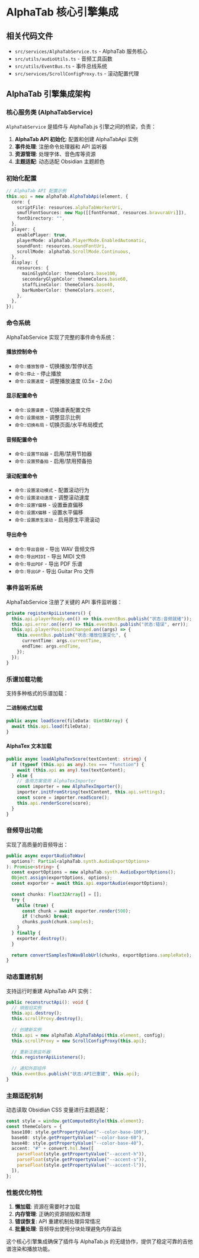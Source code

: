 # AlphaTab 核心引擎集成

## 相关代码文件
- `src/services/AlphaTabService.ts` - AlphaTab 服务核心
- `src/utils/audioUtils.ts` - 音频工具函数
- `src/utils/EventBus.ts` - 事件总线系统
- `src/services/ScrollConfigProxy.ts` - 滚动配置代理

## AlphaTab 引擎集成架构

### 核心服务类 (AlphaTabService)

`AlphaTabService` 是插件与 AlphaTab.js 引擎之间的桥梁，负责：

1. **AlphaTab API 初始化**: 配置和创建 AlphaTabApi 实例
2. **事件处理**: 注册命令处理器和 API 监听器
3. **资源管理**: 处理字体、音色库等资源
4. **主题适配**: 动态适配 Obsidian 主题颜色

### 初始化配置

```typescript
// AlphaTab API 配置示例
this.api = new alphaTab.AlphaTabApi(element, {
  core: {
    scriptFile: resources.alphaTabWorkerUri,
    smuflFontSources: new Map([[fontFormat, resources.bravuraUri]]),
    fontDirectory: "",
  },
  player: {
    enablePlayer: true,
    playerMode: alphaTab.PlayerMode.EnabledAutomatic,
    soundFont: resources.soundFontUri,
    scrollMode: alphaTab.ScrollMode.Continuous,
  },
  display: {
    resources: {
      mainGlyphColor: themeColors.base100,
      secondaryGlyphColor: themeColors.base60,
      staffLineColor: themeColors.base40,
      barNumberColor: themeColors.accent,
    },
  },
});
```

### 命令系统

AlphaTabService 实现了完整的事件命令系统：

#### 播放控制命令
- `命令:播放暂停` - 切换播放/暂停状态
- `命令:停止` - 停止播放
- `命令:设置速度` - 调整播放速度 (0.5x - 2.0x)

#### 显示配置命令
- `命令:设置谱表` - 切换谱表配置文件
- `命令:设置缩放` - 调整显示比例
- `命令:切换布局` - 切换页面/水平布局模式

#### 音频配置命令
- `命令:设置节拍器` - 启用/禁用节拍器
- `命令:设置预备拍` - 启用/禁用预备拍

#### 滚动配置命令
- `命令:设置滚动模式` - 配置滚动行为
- `命令:设置滚动速度` - 调整滚动速度
- `命令:设置Y偏移` - 设置垂直偏移
- `命令:设置X偏移` - 设置水平偏移
- `命令:设置原生滚动` - 启用原生平滑滚动

#### 导出命令
- `命令:导出音频` - 导出 WAV 音频文件
- `命令:导出MIDI` - 导出 MIDI 文件
- `命令:导出PDF` - 导出 PDF 乐谱
- `命令:导出GP` - 导出 Guitar Pro 文件

### 事件监听系统

AlphaTabService 注册了关键的 API 事件监听器：

```typescript
private registerApiListeners() {
  this.api.playerReady.on(() => this.eventBus.publish("状态:音频就绪"));
  this.api.error.on((err) => this.eventBus.publish("状态:错误", err));
  this.api.playerPositionChanged.on((args) => {
    this.eventBus.publish("状态:播放位置变化", {
      currentTime: args.currentTime,
      endTime: args.endTime,
    });
  });
}
```

### 乐谱加载功能

支持多种格式的乐谱加载：

#### 二进制格式加载
```typescript
public async loadScore(fileData: Uint8Array) {
  await this.api.load(fileData);
}
```

#### AlphaTex 文本加载
```typescript
public async loadAlphaTexScore(textContent: string) {
  if (typeof (this.api as any).tex === "function") {
    await (this.api as any).tex(textContent);
  } else {
    // 备用方案使用 AlphaTexImporter
    const importer = new AlphaTexImporter();
    importer.initFromString(textContent, this.api.settings);
    const score = importer.readScore();
    this.api.renderScore(score);
  }
}
```

### 音频导出功能

实现了高质量的音频导出：

```typescript
public async exportAudioToWav(
  options?: Partial<alphaTab.synth.AudioExportOptions>
): Promise<string> {
  const exportOptions = new alphaTab.synth.AudioExportOptions();
  Object.assign(exportOptions, options);
  const exporter = await this.api.exportAudio(exportOptions);
  
  const chunks: Float32Array[] = [];
  try {
    while (true) {
      const chunk = await exporter.render(500);
      if (!chunk) break;
      chunks.push(chunk.samples);
    }
  } finally {
    exporter.destroy();
  }
  
  return convertSamplesToWavBlobUrl(chunks, exportOptions.sampleRate);
}
```

### 动态重建机制

支持运行时重建 AlphaTab API 实例：

```typescript
public reconstructApi(): void {
  // 销毁旧实例
  this.api.destroy();
  this.scrollProxy.destroy();
  
  // 创建新实例
  this.api = new alphaTab.AlphaTabApi(this.element, config);
  this.scrollProxy = new ScrollConfigProxy(this.api);
  
  // 重新注册监听器
  this.registerApiListeners();
  
  // 通知外部组件
  this.eventBus.publish("状态:API已重建", this.api);
}
```

### 主题适配机制

动态读取 Obsidian CSS 变量进行主题适配：

```typescript
const style = window.getComputedStyle(this.element);
const themeColors = {
  base100: style.getPropertyValue("--color-base-100"),
  base60: style.getPropertyValue("--color-base-60"),
  base40: style.getPropertyValue("--color-base-40"),
  accent: "#" + convert.hsl.hex([
    parseFloat(style.getPropertyValue("--accent-h")),
    parseFloat(style.getPropertyValue("--accent-s")),
    parseFloat(style.getPropertyValue("--accent-l")),
  ]),
};
```

### 性能优化特性

1. **懒加载**: 资源在需要时才加载
2. **内存管理**: 正确的资源销毁和清理
3. **错误恢复**: API 重建机制处理异常情况
4. **批量处理**: 音频导出使用分块处理避免内存溢出

这个核心引擎集成确保了插件与 AlphaTab.js 的无缝协作，提供了稳定可靠的吉他谱渲染和播放功能。
